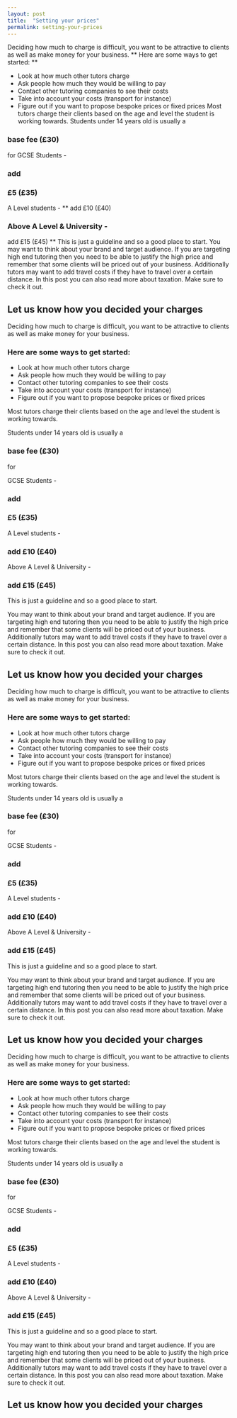 ```yaml
---
layout: post
title:  "Setting your prices"
permalink: setting-your-prices
---
```

Deciding how much to charge is difficult, you want to be attractive to clients
as well as make money for your business. ** Here are some ways to get started:
**

  * Look at how much other tutors charge 
  * Ask people how much they would be willing to pay 
  * Contact other tutoring companies to see their costs 
  * Take into account your costs (transport for instance) 
  * Figure out if you want to propose bespoke prices or fixed prices 
Most tutors charge their clients based on the age and level the student is
working towards. Students under 14 years old is usually a 

### base fee (£30)


for GCSE Students - 

### add

 

### £5 (£35)

 A Level students - ** add £10
(£40) 

### Above A Level & University -

 add £15 (£45) ** This is just a
guideline and so a good place to start. You may want to think about your brand
and target audience. If you are targeting high end tutoring then you need to
be able to justify the high price and remember that some clients will be
priced out of your business. Additionally tutors may want to add travel costs
if they have to travel over a certain distance. In this post you can also read
more about taxation. Make sure to check it out.

## Let us know how you decided your charges 

Deciding how much to charge is difficult, you want to be attractive to clients
as well as make money for your business.



### Here are some ways to get started:



  * Look at how much other tutors charge 
  * Ask people how much they would be willing to pay 
  * Contact other tutoring companies to see their costs 
  * Take into account your costs (transport for instance) 
  * Figure out if you want to propose bespoke prices or fixed prices 

Most tutors charge their clients based on the age and level the student is
working towards.

Students under 14 years old is usually a 

### base fee (£30)

 for

GCSE Students - 

### add

 

### £5 (£35)



A Level students - 

### add £10 (£40)



Above A Level & University - 

### add £15 (£45)



This is just a guideline and so a good place to start.

You may want to think about your brand and target audience. If you are
targeting high end tutoring then you need to be able to justify the high price
and remember that some clients will be priced out of your business.  
Additionally tutors may want to add travel costs if they have to travel over a
certain distance. In this post you can also read more about taxation. Make
sure to check it out.

## Let us know how you decided your charges 

Deciding how much to charge is difficult, you want to be attractive to clients
as well as make money for your business.



### Here are some ways to get started:



  * Look at how much other tutors charge 
  * Ask people how much they would be willing to pay 
  * Contact other tutoring companies to see their costs 
  * Take into account your costs (transport for instance) 
  * Figure out if you want to propose bespoke prices or fixed prices 

Most tutors charge their clients based on the age and level the student is
working towards.

Students under 14 years old is usually a 

### base fee (£30)

 for

GCSE Students - 

### add

 

### £5 (£35)



A Level students - 

### add £10 (£40)



Above A Level & University - 

### add £15 (£45)



This is just a guideline and so a good place to start.

You may want to think about your brand and target audience. If you are
targeting high end tutoring then you need to be able to justify the high price
and remember that some clients will be priced out of your business.  
Additionally tutors may want to add travel costs if they have to travel over a
certain distance. In this post you can also read more about taxation. Make
sure to check it out.

## Let us know how you decided your charges 

Deciding how much to charge is difficult, you want to be attractive to clients
as well as make money for your business.



### Here are some ways to get started:



  * Look at how much other tutors charge 
  * Ask people how much they would be willing to pay 
  * Contact other tutoring companies to see their costs 
  * Take into account your costs (transport for instance) 
  * Figure out if you want to propose bespoke prices or fixed prices 

Most tutors charge their clients based on the age and level the student is
working towards.

Students under 14 years old is usually a 

### base fee (£30)

 for

GCSE Students - 

### add

 

### £5 (£35)



A Level students - 

### add £10 (£40)



Above A Level & University - 

### add £15 (£45)



This is just a guideline and so a good place to start.

You may want to think about your brand and target audience. If you are
targeting high end tutoring then you need to be able to justify the high price
and remember that some clients will be priced out of your business.  
Additionally tutors may want to add travel costs if they have to travel over a
certain distance. In this post you can also read more about taxation. Make
sure to check it out.

## Let us know how you decided your charges

